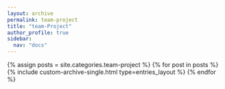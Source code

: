 ```yaml
---
layout: archive
permalink: team-project
title: "team-Project"
author_profile: true
sidebar:
  nav: "docs"
---
```


{% assign posts = site.categories.team-project %}
{% for post in posts %}
  {% include custom-archive-single.html type=entries_layout %}
{% endfor %}